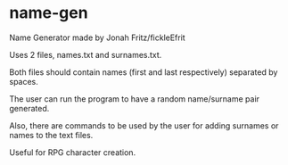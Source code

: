 # name-gen
Name Generator made by Jonah Fritz/fickleEfrit

Uses 2 files, names.txt and surnames.txt.

Both files should contain names (first and last respectively) separated by spaces.

The user can run the program to have a random name/surname pair generated.

Also, there are commands to be used by the user for adding surnames or names to the text files.

Useful for RPG character creation.
